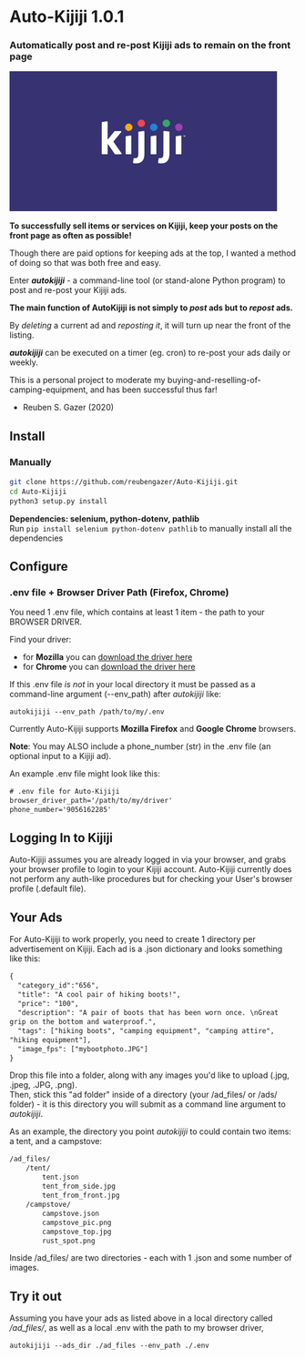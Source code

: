 # Auto-Kijiji 1.0.1

### Automatically post and re-post Kijiji ads to remain on the front page
![kijijilogo](autokijiji.jpg)

**To successfully sell items or services on Kijiji, keep your posts on the front page as often as possible!**  
  
Though there are paid options for keeping ads at the top, I wanted a method of doing so that was both free and easy.

Enter **_autokijiji_** - a command-line tool (or stand-alone Python program) to post and re-post your Kijiji ads.

**The main function of AutoKijiji is not simply to _post_ ads but to _repost_ ads.**

By _deleting_ a current ad and _reposting it_, it will turn up near the front of the listing.

**_autokijiji_** can be executed on a timer (eg. cron) to re-post your ads daily or weekly.  

This is a personal project to moderate my buying-and-reselling-of-camping-equipment, and has been successful thus far!

- Reuben S. Gazer (2020)

## Install
### Manually
   ```bash
   git clone https://github.com/reubengazer/Auto-Kijiji.git
   cd Auto-Kijiji
   python3 setup.py install
   ```
**Dependencies: selenium, python-dotenv, pathlib**  
Run `pip install selenium python-dotenv pathlib` to manually install all the dependencies

## Configure

### .env file + Browser Driver Path (Firefox, Chrome)  

You need 1 .env file, which contains at least 1 item - the path to your BROWSER DRIVER.  

Find your driver:
- for **Mozilla** you can [download the driver here](https://github.com/mozilla/geckodriver/releases) 
- for **Chrome** you can [download the driver here](https://chromedriver.chromium.org/downloads) 

If this .env file *is not* in your local directory it must be passed as a command-line argument (--env_path) after *autokijiji* like:

```
autokijiji --env_path /path/to/my/.env
```
  
Currently Auto-Kijiji supports **Mozilla Firefox** and **Google Chrome** browsers. 
   
**Note**: You may ALSO include a phone_number (str) in the .env file (an optional input to a Kijiji ad).

An example .env file might look like this:

```
# .env file for Auto-Kijiji
browser_driver_path='/path/to/my/driver'
phone_number='9056162285'
```

## Logging In to Kijiji
Auto-Kijiji assumes you are already logged in via your browser, and grabs your browser profile to login to your Kijiji account. 
Auto-Kijiji currently does not perform any auth-like procedures but for checking your User's browser profile (.default file).

## Your Ads
For Auto-Kijiji to work properly, you need to create 1 directory per advertisement on Kijiji. 
Each ad is a .json dictionary and looks something like this:  

```
{
  "category_id":"656",
  "title": "A cool pair of hiking boots!",
  "price": "100",
  "description": "A pair of boots that has been worn once. \nGreat grip on the bottom and waterproof.",
  "tags": ["hiking boots", "camping equipment", "camping attire", "hiking equipment"],
  "image_fps": ["mybootphoto.JPG"]
}
```
Drop this file into a folder, along with any images you'd like to upload (.jpg, .jpeg, .JPG, .png).  
Then, stick this "ad folder" inside of a directory (your /ad_files/ or /ads/ folder) - it is this directory you will submit as a command line argument to *autokijiji*.  

As an example, the directory you point *autokijiji* to could contain two items: a tent, and a campstove:
```
/ad_files/
    /tent/
        tent.json
        tent_from_side.jpg
        tent_from_front.jpg
    /campstove/
        campstove.json
        campstove_pic.png
        campstove_top.jpg
        rust_spot.png
```       
Inside /ad_files/ are two directories - each with 1 .json and some number of images.

## Try it out
Assuming you have your ads as listed above in a local directory called */ad_files/*, as well as a local .env with the path to my browser driver,  

```
autokijiji --ads_dir ./ad_files --env_path ./.env 
```